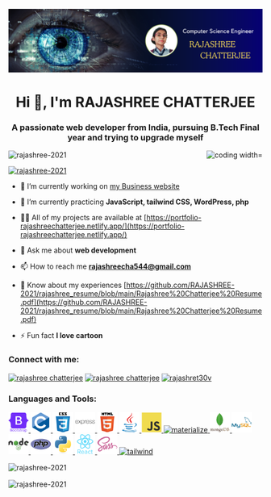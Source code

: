 ![logo](https://github.com/RAJASHREE-2021/RAJASHREE-2021/blob/main/Blue%20Modern%20Technology%20LinkedIn%20Banner.png)
<h1 align="center">Hi 👋, I'm RAJASHREE CHATTERJEE</h1>
<h3 align="center">A passionate web developer from India, pursuing B.Tech Final year and trying to upgrade myself</h3>
<img align="right" alt="coding width="400"  src="![image](https://github.com/user-attachments/assets/ce5f0ed1-6b6f-4ef0-8a32-8692aa3ea4b8)">
<p align="left"> <img src="https://komarev.com/ghpvc/?username=rajashree-2021&label=Profile%20views&color=0e75b6&style=flat" alt="rajashree-2021" /> </p>

<p align="left"> <a href="https://github.com/ryo-ma/github-profile-trophy"><img src="https://github-profile-trophy.vercel.app/?username=rajashree-2021" alt="rajashree-2021" /></a> </p>

- 🔭 I’m currently working on [my Business website](https://thecanvasdiary.netlify.app/)

- 🌱 I’m currently practicing **JavaScript, tailwind CSS, WordPress, php**

- 👨‍💻 All of my projects are available at [https://portfolio-rajashreechatterjee.netlify.app/](https://portfolio-rajashreechatterjee.netlify.app/)

- 💬 Ask me about **web development**

- 📫 How to reach me **rajashreecha544@gmail.com**

- 📄 Know about my experiences [https://github.com/RAJASHREE-2021/rajashree_resume/blob/main/Rajashree%20Chatterjee%20Resume.pdf](https://github.com/RAJASHREE-2021/rajashree_resume/blob/main/Rajashree%20Chatterjee%20Resume.pdf)

- ⚡ Fun fact **I love cartoon**

<h3 align="left">Connect with me:</h3>
<p align="left">
<a href="https://linkedin.com/in/rajashree chatterjee" target="blank"><img align="center" src="https://raw.githubusercontent.com/rahuldkjain/github-profile-readme-generator/master/src/images/icons/Social/linked-in-alt.svg" alt="rajashree chatterjee" height="30" width="40" /></a>
<a href="https://www.hackerrank.com/rajashree chatterjee" target="blank"><img align="center" src="https://raw.githubusercontent.com/rahuldkjain/github-profile-readme-generator/master/src/images/icons/Social/hackerrank.svg" alt="rajashree chatterjee" height="30" width="40" /></a>
<a href="https://auth.geeksforgeeks.org/user/rajashret30v" target="blank"><img align="center" src="https://raw.githubusercontent.com/rahuldkjain/github-profile-readme-generator/master/src/images/icons/Social/geeks-for-geeks.svg" alt="rajashret30v" height="30" width="40" /></a>
</p>

<h3 align="left">Languages and Tools:</h3>
<p align="left"> <a href="https://getbootstrap.com" target="_blank" rel="noreferrer"> <img src="https://raw.githubusercontent.com/devicons/devicon/master/icons/bootstrap/bootstrap-plain-wordmark.svg" alt="bootstrap" width="40" height="40"/> </a> <a href="https://www.cprogramming.com/" target="_blank" rel="noreferrer"> <img src="https://raw.githubusercontent.com/devicons/devicon/master/icons/c/c-original.svg" alt="c" width="40" height="40"/> </a> <a href="https://www.w3schools.com/css/" target="_blank" rel="noreferrer"> <img src="https://raw.githubusercontent.com/devicons/devicon/master/icons/css3/css3-original-wordmark.svg" alt="css3" width="40" height="40"/> </a> <a href="https://expressjs.com" target="_blank" rel="noreferrer"> <img src="https://raw.githubusercontent.com/devicons/devicon/master/icons/express/express-original-wordmark.svg" alt="express" width="40" height="40"/> </a> <a href="https://www.w3.org/html/" target="_blank" rel="noreferrer"> <img src="https://raw.githubusercontent.com/devicons/devicon/master/icons/html5/html5-original-wordmark.svg" alt="html5" width="40" height="40"/> </a> <a href="https://www.java.com" target="_blank" rel="noreferrer"> <img src="https://raw.githubusercontent.com/devicons/devicon/master/icons/java/java-original.svg" alt="java" width="40" height="40"/> </a> <a href="https://developer.mozilla.org/en-US/docs/Web/JavaScript" target="_blank" rel="noreferrer"> <img src="https://raw.githubusercontent.com/devicons/devicon/master/icons/javascript/javascript-original.svg" alt="javascript" width="40" height="40"/> </a> <a href="https://materializecss.com/" target="_blank" rel="noreferrer"> <img src="https://raw.githubusercontent.com/prplx/svg-logos/5585531d45d294869c4eaab4d7cf2e9c167710a9/svg/materialize.svg" alt="materialize" width="40" height="40"/> </a> <a href="https://www.mongodb.com/" target="_blank" rel="noreferrer"> <img src="https://raw.githubusercontent.com/devicons/devicon/master/icons/mongodb/mongodb-original-wordmark.svg" alt="mongodb" width="40" height="40"/> </a> <a href="https://www.mysql.com/" target="_blank" rel="noreferrer"> <img src="https://raw.githubusercontent.com/devicons/devicon/master/icons/mysql/mysql-original-wordmark.svg" alt="mysql" width="40" height="40"/> </a> <a href="https://nodejs.org" target="_blank" rel="noreferrer"> <img src="https://raw.githubusercontent.com/devicons/devicon/master/icons/nodejs/nodejs-original-wordmark.svg" alt="nodejs" width="40" height="40"/> </a> <a href="https://www.php.net" target="_blank" rel="noreferrer"> <img src="https://raw.githubusercontent.com/devicons/devicon/master/icons/php/php-original.svg" alt="php" width="40" height="40"/> </a> <a href="https://www.python.org" target="_blank" rel="noreferrer"> <img src="https://raw.githubusercontent.com/devicons/devicon/master/icons/python/python-original.svg" alt="python" width="40" height="40"/> </a> <a href="https://reactjs.org/" target="_blank" rel="noreferrer"> <img src="https://raw.githubusercontent.com/devicons/devicon/master/icons/react/react-original-wordmark.svg" alt="react" width="40" height="40"/> </a> <a href="https://sass-lang.com" target="_blank" rel="noreferrer"> <img src="https://raw.githubusercontent.com/devicons/devicon/master/icons/sass/sass-original.svg" alt="sass" width="40" height="40"/> </a> <a href="https://tailwindcss.com/" target="_blank" rel="noreferrer"> <img src="https://www.vectorlogo.zone/logos/tailwindcss/tailwindcss-icon.svg" alt="tailwind" width="40" height="40"/> </a> </p>

<p><img align="center" src="https://github-readme-stats.vercel.app/api/top-langs?username=rajashree-2021&show_icons=true&locale=en&layout=compact" alt="rajashree-2021" /></p>

<p><img align="center" src="https://github-readme-streak-stats.herokuapp.com/?user=rajashree-2021&" alt="rajashree-2021" /></p>

<!--
**RAJASHREE-2021/RAJASHREE-2021** is a ✨ _special_ ✨ repository because its `README.md` (this file) appears on your GitHub profile.

Here are some ideas to get you started:

- 🔭 I’m currently working on ...
- 🌱 I’m currently learning ...
- 👯 I’m looking to collaborate on ...
- 🤔 I’m looking for help with ...
- 💬 Ask me about ...
- 📫 How to reach me: ...
- 😄 Pronouns: ...
- ⚡ Fun fact: ...
-->
